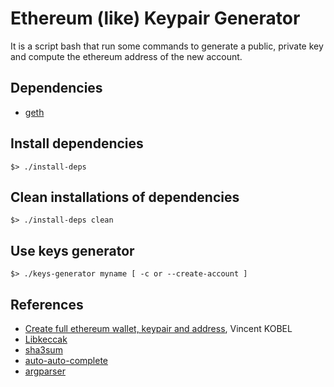 # Ethereum (like) Keypair Generator

It is a script bash that run some commands to generate a public, private key and compute the ethereum address of the new account.

## Dependencies
- [geth](https://github.com/ethereum/go-ethereum/wiki/geth)

## Install dependencies
```
$> ./install-deps
```

## Clean installations of dependencies
```
$> ./install-deps clean
```

## Use keys generator
```
$> ./keys-generator myname [ -c or --create-account ]
```

## References
- [Create full ethereum wallet, keypair and address](https://kobl.one/blog/create-full-ethereum-keypair-and-address/), Vincent KOBEL
- [Libkeccak](https://github.com/maandree/libkeccak)
- [sha3sum](https://github.com/maandree/sha3sum)
- [auto-auto-complete](https://github.com/maandree/auto-auto-complete)
- [argparser](https://github.com/maandree/argparser)
